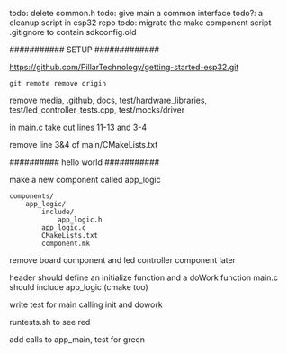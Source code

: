 todo: delete common.h
todo: give main a common interface
todo?: a cleanup script in esp32 repo
todo: migrate the make component script
.gitignore to contain sdkconfig.old

########### SETUP #############

https://github.com/PillarTechnology/getting-started-esp32.git

`git remote remove origin`

remove media, .github, docs, test/hardware_libraries, test/led_controller_tests.cpp, test/mocks/driver

in main.c take out lines 11-13 and 3-4

remove line 3&4 of main/CMakeLists.txt

########## hello world ###########

make a new component called app_logic
```
components/
    app_logic/
        include/
            app_logic.h
        app_logic.c
        CMakeLists.txt
        component.mk
```

remove board component and led controller component later

header should define an initialize function and a doWork function
main.c should include app_logic (cmake too)

write test for main calling init and dowork

runtests.sh to see red

add calls to app_main, test for green